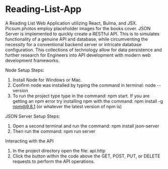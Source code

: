 # Reading-List-App
A Reading List Web Application utilizing React, Bulma, and JSX. Picsum.photos employ placeholder
images for the books cover. JSON Server is implemented to quickly create a RESTful API. This is to simulates
functionality of a genuine API and database, while circumventing the necessity for a conventional backend server 
or intricate database configuration. This collections of technology allow for data persistence and further 
research for Engineers into API development with modern web development frameworks.

Node Setup Steps:
1. Install Node for Windows or Mac.
2. Confirm node was installed by typing the command in terminal: node --version
3. To run the project type type in the command: npm start. If you are getting an npm error try installing npm with the command: npm install -g npm@9.8.1 (or whatever the latest version of npm is)

JSON Server Setup Steps:
1. Open a second terminal and run the command: npm install json-server
2. Then run the command: npm run server

Interacting with the API
1. In the project directory open the file: api.http
2. Click the button within the code above the GET, POST, PUT, or DELETE requests to perform the API operations.
   

